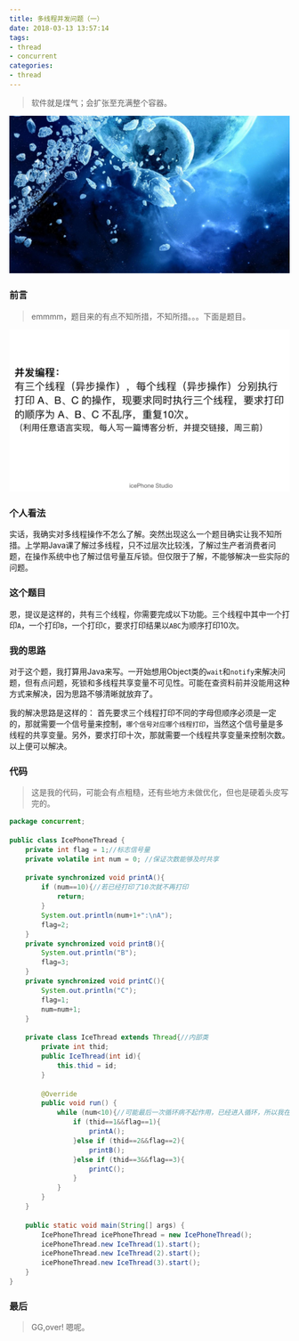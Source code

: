 ```yaml
---
title: 多线程并发问题（一）
date: 2018-03-13 13:57:14
tags:
- thread
- concurrent
categories:
- thread
---
```


<blockquote class="blockquote-center">软件就是煤气；会扩张至充满整个容器。</blockquote>

![](concurrent-one/top.jpg)

### 前言

> emmmm，题目来的有点不知所措，不知所措。。。下面是题目。

![](concurrent-one/question.jpg)

### 个人看法

实话，我确实对多线程操作不怎么了解。突然出现这么一个题目确实让我不知所措。上学期Java课了解过多线程，只不过层次比较浅，了解过生产者消费者问题，在操作系统中也了解过信号量互斥锁。但仅限于了解，不能够解决一些实际的问题。

### 这个题目

恩，提议是这样的，共有三个线程，你需要完成以下功能。三个线程中其中一个打印`A`，一个打印`B`，一个打印`C`，要求打印结果以`ABC`为顺序打印10次。

### 我的思路

对于这个题，我打算用Java来写。一开始想用Object类的`wait`和`notify`来解决问题，但有点问题，死锁和多线程共享变量不可见性。可能在查资料前并没能用这种方式来解决，因为思路不够清晰就放弃了。

我的解决思路是这样的：
首先要求三个线程打印不同的字母但顺序必须是一定的，那就需要一个信号量来控制，`哪个信号对应哪个线程打印`，当然这个信号量是多线程的共享变量。另外，要求打印十次，那就需要一个线程共享变量来控制次数。以上便可以解决。

### 代码

> 这是我的代码，可能会有点粗糙，还有些地方未做优化，但也是硬着头皮写完的。

```Java
package concurrent;

public class IcePhoneThread {
    private int flag = 1;//标志信号量
    private volatile int num = 0; //保证次数能够及时共享

    private synchronized void printA(){
        if (num==10){//若已经打印了10次就不再打印
            return;
        }
        System.out.println(num+1+":\nA");
        flag=2;
    }
    private synchronized void printB(){
        System.out.println("B");
        flag=3;
    }
    private synchronized void printC(){
        System.out.println("C");
        flag=1;
        num=num+1;
    }

    private class IceThread extends Thread{//内部类
        private int thid;
        public IceThread(int id){
            this.thid = id;
        } 

        @Override
        public void run() {
            while (num<10){//可能最后一次循环病不起作用，已经进入循环，所以我在printA方法中判断了，以为此方法是加了synchronized的，保证了原子性。
                if (thid==1&&flag==1){
                    printA();
                }else if (thid==2&&flag==2){
                    printB();
                }else if (thid==3&&flag==3){
                    printC();
                }
            }
        }
    }

    public static void main(String[] args) {
        IcePhoneThread icePhoneThread = new IcePhoneThread();
        icePhoneThread.new IceThread(1).start();
        icePhoneThread.new IceThread(2).start();
        icePhoneThread.new IceThread(3).start();
    }
}

```

### 最后

> GG,over! 嗯呢。